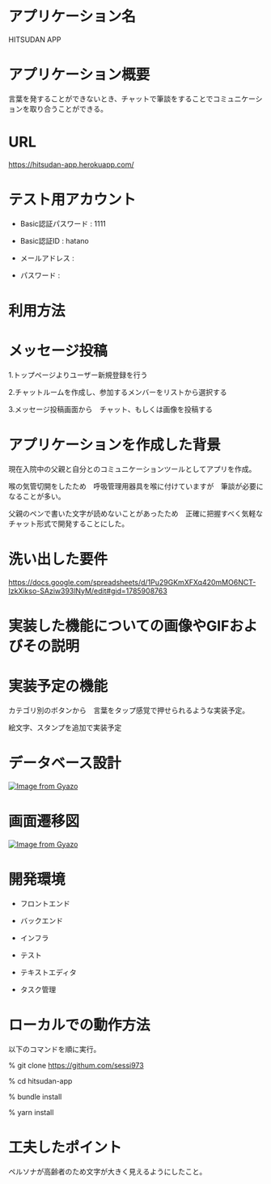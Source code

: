 # アプリケーション名

HITSUDAN APP

# アプリケーション概要

言葉を発することができないとき、チャットで筆談をすることでコミュニケーションを取り合うことができる。

# URL

https://hitsudan-app.herokuapp.com/

# テスト用アカウント

* Basic認証パスワード : 1111

* Basic認証ID : hatano

* メールアドレス :

* パスワード :

# 利用方法

# メッセージ投稿

1.トップページよりユーザー新規登録を行う

2.チャットルームを作成し、参加するメンバーをリストから選択する

3.メッセージ投稿画面から　チャット、もしくは画像を投稿する

# アプリケーションを作成した背景
現在入院中の父親と自分とのコミュニケーションツールとしてアプリを作成。

喉の気管切開をしたため　呼吸管理用器具を喉に付けていますが　筆談が必要になることが多い。

父親のペンで書いた文字が読めないことがあったため　正確に把握すべく気軽なチャット形式で開発することにした。

# 洗い出した要件

https://docs.google.com/spreadsheets/d/1Pu29GKmXFXq420mMO6NCT-IzkXikso-SAziw393lNyM/edit#gid=1785908763

# 実装した機能についての画像やGIFおよびその説明

# 実装予定の機能

カテゴリ別のボタンから　言葉をタップ感覚で押せられるような実装予定。

絵文字、スタンプを追加で実装予定


# データベース設計

[![Image from Gyazo](https://i.gyazo.com/a40f9f0f3e00cdef01e004ff8d6c8ebd.png)](https://gyazo.com/a40f9f0f3e00cdef01e004ff8d6c8ebd)

# 画面遷移図

[![Image from Gyazo](https://i.gyazo.com/7d0898fdc6fc0f097226e8c8e577f3e5.png)](https://gyazo.com/7d0898fdc6fc0f097226e8c8e577f3e5)

# 開発環境

* フロントエンド

* バックエンド

* インフラ

* テスト

* テキストエディタ

* タスク管理

# ローカルでの動作方法

以下のコマンドを順に実行。

% git clone https://githum.com/sessi973

% cd hitsudan-app

% bundle install

% yarn install

# 工夫したポイント
ペルソナが高齢者のため文字が大きく見えるようにしたこと。




